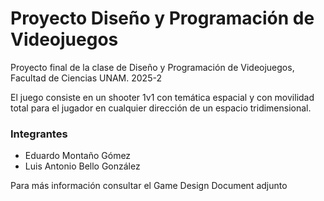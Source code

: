 # Proyecto Diseño y Programación de Videojuegos

Proyecto final de la clase de Diseño y Programación de Videojuegos, Facultad de Ciencias UNAM. 2025-2

El juego consiste en un shooter 1v1 con temática espacial y con movilidad total para el jugador en cualquier dirección de un espacio tridimensional. 

### Integrantes
- Eduardo Montaño Gómez 
- Luis Antonio Bello González

Para más información consultar el Game Design Document adjunto

